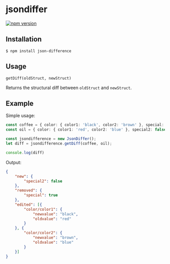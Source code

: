 # jsondiffer

[![npm version](http://img.shields.io/npm/v/json-difference.svg?style=flat)](https://www.npmjs.com/package/json-difference "View this project on npm")

## Installation

`$ npm install json-difference`

## Usage

`getDiff(oldStruct, newStruct)`

Returns the structural diff between `oldStruct` and `newStruct`.

## Example

Simple usage:

```ts
const coffee = { color: { color1: 'black', color2: 'brown' }, special: true };
const oil = { color: { color1: 'red', color2: 'blue' }, special2: false };

const jsondifference = new JsonDiffer();
let diff = jsondifference.getDiff(coffee, oil);

console.log(diff)
```

Output:
```json
{
    "new": {
        "special2": false
    },
    "removed": {
        "special": true
    },
    "edited": [{
        "color/color1": {
            "newvalue": "black",
            "oldvalue": "red"
        }
    }, {
        "color/color2": {
            "newvalue": "brown",
            "oldvalue": "blue"
        }
    }]
}
```
